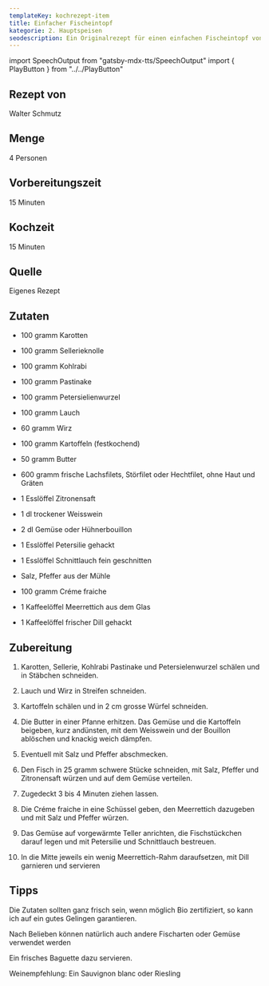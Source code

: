 ```yaml
---
templateKey: kochrezept-item
title: Einfacher Fischeintopf
kategorie: 2. Hauptspeisen
seodescription: Ein Originalrezept für einen einfachen Fischeintopf von Walter Schmutz.
---
```

import SpeechOutput from "gatsby-mdx-tts/SpeechOutput"
import { PlayButton } from "../../PlayButton"

<SpeechOutput id="kochrezept-walter-schmutz-fischeintopf" customPlayButton={PlayButton}>

## Rezept von

Walter Schmutz

## Menge

4 Personen

## Vorbereitungszeit

15 Minuten

## Kochzeit

15 Minuten

## Quelle

Eigenes Rezept

## Zutaten

* 100 gramm Karotten 
* 100 gramm Sellerieknolle 
* 100 gramm Kohlrabi
* 100 gramm Pastinake 
* 100 gramm Petersielienwurzel 
* 100 gramm Lauch 
* 60 gramm Wirz  
* 100 gramm Kartoffeln (festkochend) 
* 50 gramm Butter 
* 600 gramm frische Lachsfilets, Störfilet oder Hechtfilet, ohne Haut und Gräten 
* 1 Esslöffel Zitronensaft 
* 1 dl trockener Weisswein 
* 2 dl Gemüse oder Hühnerbouillon 
* 1 Esslöffel Petersilie gehackt 
* 1 Esslöffel Schnittlauch fein geschnitten 
* Salz, Pfeffer aus der Mühle 
* 100 gramm Créme fraiche 
* 1 Kaffeelöffel Meerrettich aus dem Glas 

* 1 Kaffeelöffel frischer Dill gehackt 

## Zubereitung

1. Karotten, Sellerie, Kohlrabi Pastinake und Petersielenwurzel schälen und in Stäbchen schneiden. 

1. Lauch und Wirz in Streifen schneiden. 

1. Kartoffeln schälen und in 2 cm grosse Würfel schneiden. 

1. Die Butter in einer Pfanne erhitzen. Das Gemüse und die Kartoffeln beigeben, kurz andünsten, mit dem Weisswein und der Bouillon ablöschen und knackig weich dämpfen. 

1. Eventuell mit Salz und Pfeffer abschmecken. 

1. Den Fisch in 25 gramm schwere Stücke schneiden, mit Salz, Pfeffer und Zitronensaft würzen und auf dem Gemüse verteilen. 

1. Zugedeckt 3 bis 4 Minuten ziehen lassen. 

1. Die Créme fraiche in eine Schüssel geben, den Meerrettich dazugeben und mit Salz und Pfeffer würzen. 

1. Das Gemüse auf vorgewärmte Teller anrichten, die Fischstückchen darauf legen und mit Petersilie und Schnittlauch bestreuen. 

1. In die Mitte jeweils ein wenig Meerrettich-Rahm daraufsetzen,  mit Dill garnieren und servieren

## Tipps

Die Zutaten sollten ganz frisch sein, wenn möglich Bio zertifiziert, so kann ich auf ein gutes Gelingen garantieren. 

Nach Belieben können natürlich auch andere Fischarten oder Gemüse verwendet werden  

Ein frisches Baguette dazu servieren.  

Weinempfehlung: Ein Sauvignon blanc oder Riesling

</SpeechOutput>